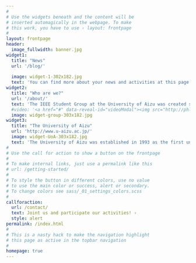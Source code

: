 ```yaml
---
#
# Use the widgets beneath and the content will be
# inserted automagically in the webpage. To make
# this work, you have to use › layout: frontpage
#
layout: frontpage
header:
  image_fullwidth: banner.jpg
widget1:
  title: "News"
  url: '/blog/'
  
  image: widget-1-302x182.jpg
  text: 'You can find more about your news and activities at this page. The news content is updated every month in concurrence with the group activities.'
widget2:
  title: "Who are we?"
  url: '/about/'
  text: 'The IEEE Student Group at the University of Aizu was created since December 2015. We are a group of IEEE student members who want to promote the activities and researches in the University of Aizu.'
  #video: '<a href="#" data-reveal-id="videoModal"><img src="http://phlow.github.io/feeling-responsive/images/start-video-feeling-responsive-302x182.jpg" width="302" height="182" alt=""/></a>'
  image: widget-group-303x182.jpg
widget3:
  title: "The University of Aizu"
  url: 'http://www.u-aizu.ac.jp/'
  image: widget-UoA-303x182.jpg
  text: 'The University of Aizu was established in 1993 as the first university in Japan solely dedicated to computer science and engineering.'
#
# Use the call for action to show a button on the frontpage
#
# To make internal links, just use a permalink like this
# url: /getting-started/
#
# To style the button in different colors, use no value
# to use the main color or success, alert or secondary.
# To change colors see sass/_01_settings_colors.scss
#
callforaction:
  url: /contact/
  text: Joint us and participate our activities! ›
  style: alert
permalink: /index.html
#
# This is a nasty hack to make the navigation highlight
# this page as active in the topbar navigation
#
homepage: true
---
```


